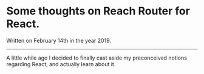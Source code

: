 # Some thoughts on Reach Router for React.

Written on February 14th in the year 2019.

---

A little while ago I decided to finally cast aside my preconceived notions regarding React, and actually learn about it.
